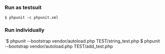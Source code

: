 ### Run as testsuit

`$ phpunit -c phpunit.xml`

### Run individually

`$ phpunit --bootstrap vendor/autoload.php TEST/string_test.php
 $ phpunit --bootstrap vendor/autoload.php TEST/add_test.php
